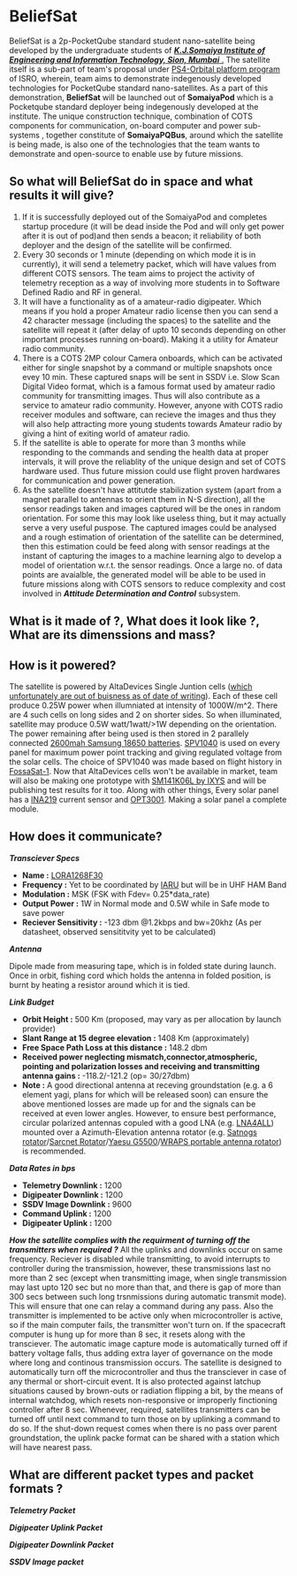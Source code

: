 # BeliefSat
BeliefSat is a 2p-PocketQube standard student nano-satellite being developed by the undergraduate students of [***K.J.Somaiya Institute of Engineering and Information Technology, Sion, Mumbai*** .](https://kjsieit.somaiya.edu/en) The satellite itself is a sub-part of team's proposal under [PS4-Orbital platform program](https://www.isro.gov.in/update/15-jun-2019/announcement-of-opportunity-ao-orbital-platform) of ISRO, wherein, team aims to demonstrate indegenously developed technologies for PocketQube standard nano-satellites. As a part of this demonstration, **BeliefSat** will be launched out of **SomaiyaPod** which is a Pocketqube standard deployer being indegenously developed at the institute. The unique construction technique, combination of COTS components for communication, on-board computer and power sub-systems , together constitute of **SomaiyaPQBus**, around which the satellite is being made, is also one of the technologies that the team wants to demonstrate and open-source to enable use by future missions.

## So what will BeliefSat do in space and what results it will give?
1. If it is successfully deployed out of the SomaiyaPod and completes startup procedure (it will be dead inside the Pod and will only get power after it is out of pod)and then sends a beacon; it reliability of both deployer and the design of the satellite will be confirmed.
2. Every 30 seconds or 1 minute (depending on which mode it is in currently), it will send a telemetry packet, which will have values from different COTS sensors. The team aims to project the activity of telemetry reception as a way of involving more students in to Software Defined Radio and RF in general.
3. It will have a functionality as of a amateur-radio digipeater. Which means if you hold a proper Amateur radio license then you can send a 42 character message (including the spaces) to the satellite and the satellite will repeat it (after delay of upto 10 seconds depending on other important processes running on-board). Making it a utility for Amateur radio community.
4. There is a COTS 2MP colour Camera onboards, which can be activated either for single snapshot by a command or multiple snapshots once evey 10 min. These captured snaps will be sent in SSDV i.e. Slow Scan Digital Video format, which is a famous format used by amateur radio community for transmitting images. Thus will also contribute as a service to amateur radio community. However, anyone with COTS radio receiver modules and software, can recieve the images and thus they will also help attracting more young students towards Amateur radio by giving a hint of exiting world of amateur radio.
5. If the satellite is able to operate for more than 3 months while responding to the commands and sending the health data at proper intervals, it will prove the reliablity of the unique design and set of COTS hardware used. Thus future mission could use flight proven hardwares for communication and power generation. 
6. As the satellite doesn't have attitutde stabilization system (apart from a magnet parallel to antennas to orient them in N-S direction), all the sensor readings taken and images captured will be the ones in random orientation. For some this may look like useless thing, but it may actually serve a very useful puspose. The captured images could be analysed and a rough estimation of orientation of the satellite can be determined, then this estimation could be feed along with sensor readings at the instant of capturing the images to a machine learning algo to develop a model of orientation w.r.t. the sensor readings. Once a large no. of data points are avaialble, the generated model will be able to be used in future missions along with COTS sensors to reduce complexity and cost involved in ***Attitude Determination and Control*** subsystem.   

## What is it made of ?, What does it look like ?, What are its dimenssions and mass?

## How is it powered?
The satellite is powered by AltaDevices Single Juntion cells ([which unfortunately are out of buisness as of date of writing](https://pv-magazine-usa.com/2019/12/31/shutdown-continues-at-hanergy-owned-alta-devices-high-efficiency-pv-pioneer/)). Each of these cell produce 0.25W power when illumniated at intensity of 1000W/m^2. There are 4 such cells on long sides and 2 on shorter sides. So when illuminated, satellite may produce 0.5W watt/1watt/>1W depending on the orientation. The power remaining after being used is then stored in 2 parallely connected [2600mah Samsung 18650 batteries](https://robokits.co.in/batteries-chargers/samsung-premium-li-ion-battery/3.7v-samsung-li-ion-batteries/samsung-icr-18650-26j-2600mah-li-ion-cell-original?gclid=CjwKCAjwltH3BRB6EiwAhj0IUHaLyAB-D4SHw_PhNjM4cJyQy68a7cGyKCsCMS-I6JLJSGFChlp92BoC6-4QAvD_BwE). [SPV1040](https://www.st.com/en/power-management/spv1040.html) is used on every panel for maximum power point tracking and giving regulated voltage from the solar cells. The choice of SPV1040 was made based on flight history in [FossaSat-1](https://github.com/FOSSASystems/FOSSASAT-1). Now that AltaDevices cells won't be available in market, team will also be making one prototype with [SM141K06L by IXYS](https://www.digikey.com/product-detail/en/ixys/SM141K06L/SM141K06L-ND/9990462) and will be publishing test results for it too. Along with other things, Every solar panel has a [INA219](https://www.ti.com/product/INA219) current sensor and [OPT3001](https://www.ti.com/lit/ds/symlink/opt3001.pdf?ts=1593144788653&ref_url=https%253A%252F%252Fwww.google.com%252F). Making a solar panel a complete module.

## How does it communicate?

***Transciever Specs***

 * **Name :** [LORA1268F30](https://www.nicerf.com/product_193_312.html)
 * **Frequency :** Yet to be coordinated by [IARU](https://www.iaru.org/) but will be in UHF HAM Band
 * **Modulation :** MSK (FSK with Fdev= 0.25*data_rate)
 * **Output Power :** 1W in Normal mode and 0.5W while in Safe mode to save power
 * **Reciever Sensitivity :** -123 dbm @1.2kbps and bw=20khz (As per datasheet, observed sensititvity yet to be calculated)

***Antenna***

Dipole made from measuring tape, which is in folded state during launch. Once in orbit, fishing cord which holds the antenna in folded position, is burnt by heating a resistor around which it is tied.

***Link Budget***

* **Orbit Height :** 500 Km (proposed, may vary as per allocation by launch provider)
* **Slant Range at 15 degree elevation :** 1408 Km (approximately)
* **Free Space Path Loss at this distance :** 148.2 dbm 
* **Received power neglecting mismatch,connector,atmospheric, pointing and polarization losses and receiving and transmitting antenna gains :**  -118.2/-121.2 (op= 30/27dbm)
* **Note :** A good directional antenna at receving groundstation (e.g. a 6 element yagi, plans for which will be released soon) can ensure the above mentioned losses are made up for and the signals can be received at even lower angles. However, to ensure best performance, circular polarized antennas copuled with a good LNA (e.g. [LNA4ALL](http://lna4all.blogspot.com/)) mounted over a Azimuth-Elevation antenna rotator (e.g. [Satnogs rotator](https://wiki.satnogs.org/SatNOGS_Rotator_v3)/[Sarcnet Rotator](https://www.sarcnet.org/rotator-mk2.html#RotatorMk2a)/[Yaesu G5500](https://www.yaesu.com/indexVS.cfm?cmd=DisplayProducts&ProdCatID=104&encProdID=79A89CEC477AA3B819EE02831F3FD5B8)/[WRAPS portable antenna rotator](https://ukamsat.files.wordpress.com/2013/12/wraps-mark-spencer-wa8sme-qst-jan-2014-copyright-arrl.pdf)) is recommended.

***Data Rates in bps***

* **Telemetry Downlink :** 1200
* **Digipeater Downlink :** 1200
* **SSDV Image Downlink :** 9600
* **Command Uplink :** 1200
* **Digipeater Uplink :** 1200

***How the satellite complies with the requirment of turning off the transmitters when required ?***
All the uplinks and downlinks occur on same frequency. Reciever is disabled while transmitting, to avoid interrupts to controller during the transmission, however, these transmissions last no more than 2 sec (except when transmitting image, when single transmission may last upto 120 sec but no more than that, and there is gap of more than 300 secs between such long trsnmissions during automatic transmit mode). This will ensure that one can relay a command during any pass. Also the transmitter is implemented to be active only when microcontroller is active, so if the main computer fails, the transmitter won't turn on. If the spacecraft computer is hung up for more than 8 sec, it resets along with the transciever. The automatic image capture mode is automatically turned off if battery voltage falls, thus adding extra layer of governance on the mode where long and continous transmission occurs. The satellite is designed to automatically turn off the microcontroller and thus the transciever in case of any thermal or short-circuit event. It is also protected against latchup situations caused by brown-outs or radiation flipping a bit, by the means of internal watchdog, which resets non-responsive or improperly finctioning controller after 8 sec. Whenever, required, satellites transmitters can be turned off until next command to turn those on by uplinking a command to do so. If the shut-down request comes when there is no pass over parent groundstation, the uplink packe format can be shared with a station which will have nearest pass.

## What are different packet types and packet formats ?
***Telemetry Packet***



***Digipeater Uplink Packet***



***Digipeater Downlink Packet***



***SSDV Image packet***


